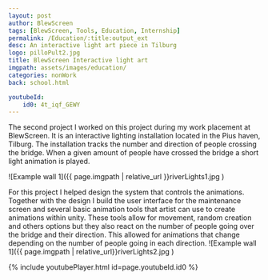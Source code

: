 ```yaml
---
layout: post
author: BlewScreen
tags: [BlewScreen, Tools, Education, Internship]
permalink: /Education/:title:output_ext
desc: An interactive light art piece in Tilburg
logo: pilloPult2.jpg
title: BlewScreen Interactive light art
imgpath: assets/images/education/
categories: nonWork
back: school.html

youtubeId: 
    id0: 4t_iqf_GEWY
---
```


The second project I worked on this project during my work placement at BlewScreen. It is an interactive lighting installation located in the Pius haven, Tilburg. The installation tracks the number and direction of people crossing the bridge. When a given amount of people have crossed the bridge a short light animation is played.

![Example wall 1]({{ page.imgpath | relative_url }}riverLights1.jpg )

For this project I helped design the system that controls the animations. Together with the design I build the user interface for the maintenance screen and several basic animation tools that artist can use to create animations within unity. These tools allow for movement, random creation and others options but they also react on the number of people going over the bridge and their direction. This allowed for animations that change depending on the number of people going in each direction.
![Example wall 1]({{ page.imgpath | relative_url}}riverLights2.jpg )

{% include youtubePlayer.html id=page.youtubeId.id0 %}
